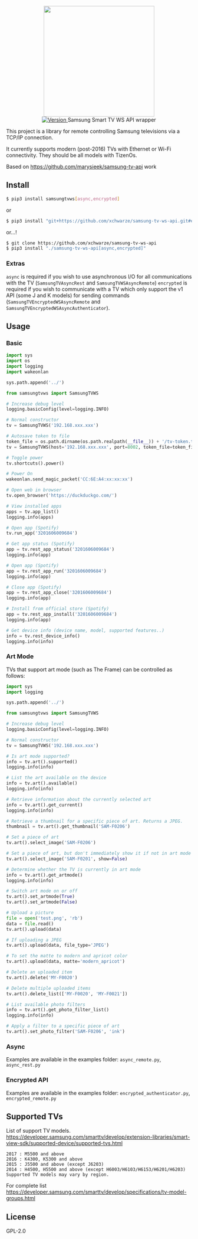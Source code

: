<p align="center">
    <img src="https://user-images.githubusercontent.com/5860071/47255992-611d9b00-d481-11e8-965d-d9816f254be2.png" width="300px" border="0" />
    <br/>
    <a href="https://github.com/xchwarze/samsung-tv-ws-api/releases/latest">
        <img src="https://img.shields.io/badge/version-2.4.0-brightgreen.svg?style=flat-square" alt="Version">
    </a>
    Samsung Smart TV WS API wrapper
</p>

This project is a library for remote controlling Samsung televisions via a TCP/IP connection.

It currently supports modern (post-2016) TVs with Ethernet or Wi-Fi connectivity. They should be all models with TizenOs.

Based on https://github.com/marysieek/samsung-tv-api work

## Install

```bash
$ pip3 install samsungtvws[async,encrypted]
```

or

```bash
$ pip3 install "git+https://github.com/xchwarze/samsung-tv-ws-api.git#egg=samsungtvws[async,encrypted]"
```

or...!

```bash
$ git clone https://github.com/xchwarze/samsung-tv-ws-api
$ pip3 install "./samsung-tv-ws-api[async,encrypted]"
```

### Extras

`async` is required if you wish to use asynchronous I/O for all communications with the TV (`SamsungTVAsyncRest` and `SamsungTVWSAsyncRemote`)
`encrypted` is required if you wish to communicate with a TV which only support the v1 API (some J and K models) for sending commands (`SamsungTVEncryptedWSAsyncRemote` and `SamsungTVEncryptedWSAsyncAuthenticator`).

## Usage

### Basic

```python
import sys
import os
import logging
import wakeonlan

sys.path.append('../')

from samsungtvws import SamsungTVWS

# Increase debug level
logging.basicConfig(level=logging.INFO)

# Normal constructor
tv = SamsungTVWS('192.168.xxx.xxx')

# Autosave token to file
token_file = os.path.dirname(os.path.realpath(__file__)) + '/tv-token.txt'
tv = SamsungTVWS(host='192.168.xxx.xxx', port=8002, token_file=token_file)

# Toggle power
tv.shortcuts().power()

# Power On
wakeonlan.send_magic_packet('CC:6E:A4:xx:xx:xx')

# Open web in browser
tv.open_browser('https://duckduckgo.com/')

# View installed apps
apps = tv.app_list()
logging.info(apps)

# Open app (Spotify)
tv.run_app('3201606009684')

# Get app status (Spotify)
app = tv.rest_app_status('3201606009684')
logging.info(app)

# Open app (Spotify)
app = tv.rest_app_run('3201606009684')
logging.info(app)

# Close app (Spotify)
app = tv.rest_app_close('3201606009684')
logging.info(app)

# Install from official store (Spotify)
app = tv.rest_app_install('3201606009684')
logging.info(app)

# Get device info (device name, model, supported features..)
info = tv.rest_device_info()
logging.info(info)

```

### Art Mode

TVs that support art mode (such as The Frame) can be controlled as follows:

```python
import sys
import logging

sys.path.append('../')

from samsungtvws import SamsungTVWS

# Increase debug level
logging.basicConfig(level=logging.INFO)

# Normal constructor
tv = SamsungTVWS('192.168.xxx.xxx')

# Is art mode supported?
info = tv.art().supported()
logging.info(info)

# List the art available on the device
info = tv.art().available()
logging.info(info)

# Retrieve information about the currently selected art
info = tv.art().get_current()
logging.info(info)

# Retrieve a thumbnail for a specific piece of art. Returns a JPEG.
thumbnail = tv.art().get_thumbnail('SAM-F0206')

# Set a piece of art
tv.art().select_image('SAM-F0206')

# Set a piece of art, but don't immediately show it if not in art mode
tv.art().select_image('SAM-F0201', show=False)

# Determine whether the TV is currently in art mode
info = tv.art().get_artmode()
logging.info(info)

# Switch art mode on or off
tv.art().set_artmode(True)
tv.art().set_artmode(False)

# Upload a picture
file = open('test.png', 'rb')
data = file.read()
tv.art().upload(data)

# If uploading a JPEG
tv.art().upload(data, file_type='JPEG')

# To set the matte to modern and apricot color
tv.art().upload(data, matte='modern_apricot')

# Delete an uploaded item
tv.art().delete('MY-F0020')

# Delete multiple uploaded items
tv.art().delete_list(['MY-F0020', 'MY-F0021'])

# List available photo filters
info = tv.art().get_photo_filter_list()
logging.info(info)

# Apply a filter to a specific piece of art
tv.art().set_photo_filter('SAM-F0206', 'ink')
```

### Async

Examples are available in the examples folder: `async_remote.py`, `async_rest.py`

### Encrypted API

Examples are available in the examples folder: `encrypted_authenticator.py`, `encrypted_remote.py`

## Supported TVs

List of support TV models. https://developer.samsung.com/smarttv/develop/extension-libraries/smart-view-sdk/supported-device/supported-tvs.html

```
2017 : M5500 and above
2016 : K4300, K5300 and above
2015 : J5500 and above (except J6203)
2014 : H4500, H5500 and above (except H6003/H6103/H6153/H6201/H6203)
Supported TV models may vary by region.
```

For complete list https://developer.samsung.com/smarttv/develop/specifications/tv-model-groups.html

## License

GPL-2.0
